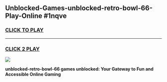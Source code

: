 
## Unblocked-Games-unblocked-retro-bowl-66-Play-Online #1nqve
<h3>
<a href="https://news.freeplayer.one?title=unblocked-retro-bowl-66&ref=3">CLICK TO PLAY</a></h3>
<hr>

<h3>
<a href="https://news.freeplayer.one?title=unblocked-retro-bowl-66&ref=3">CLICK 2 PLAY</a>
  
</h3>

<a href="https://news.freeplayer.one?title=unblocked-retro-bowl-66&ref=3"><img src="https://clearcache.store/games.png"></a>


**unblocked-retro-bowl-66 games unblocked: Your Gateway to Fun and Accessible Online Gaming**
